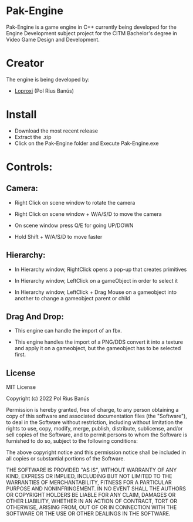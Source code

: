 # Pak-Engine

Pak-Engine is a game engine in C++ currently being developed for the Engine Development subject project for the CITM Bachelor's degree in Video Game Design and Development. 

# Creator

The engine is being developed by:

* [Loproxi](https://github.com/Loproxi) (Pol Rius Banús)

# Install

* Download the most recent release
* Extract the .zip
* Click on the Pak-Engine folder and Execute Pak-Engine.exe

# Controls:

## Camera:

* Right Click on scene window to rotate the camera

* Right Click on scene window + W/A/S/D to move the camera

* On scene window press Q/E for going UP/DOWN

* Hold Shift + W/A/S/D to move faster

## Hierarchy:

* In Hierarchy window, RightClick opens a pop-up that creates primitives

* In Hierarchy window, LeftClick on a gameObject in order to select it

* In Hierarchy window, LeftClick + Drag Mouse on a gameobject into another to change a gameobject parent or child

## Drag And Drop:

* This engine can handle the import of an fbx.

* This engine handles the import of a PNG/DDS convert it into a texture and apply it on a gameobject, but the gameobject has to be selected first.

## License

MIT License

Copyright (c) 2022 Pol Rius Banús

Permission is hereby granted, free of charge, to any person obtaining a copy of this software and associated documentation files (the "Software"), to deal in the Software without restriction, including without limitation the rights to use, copy, modify, merge, publish, distribute, sublicense, and/or sell copies of the Software, and to permit persons to whom the Software is furnished to do so, subject to the following conditions:

The above copyright notice and this permission notice shall be included in all copies or substantial portions of the Software.

THE SOFTWARE IS PROVIDED "AS IS", WITHOUT WARRANTY OF ANY KIND, EXPRESS OR IMPLIED, INCLUDING BUT NOT LIMITED TO THE WARRANTIES OF MERCHANTABILITY, FITNESS FOR A PARTICULAR PURPOSE AND NONINFRINGEMENT. IN NO EVENT SHALL THE AUTHORS OR COPYRIGHT HOLDERS BE LIABLE FOR ANY CLAIM, DAMAGES OR OTHER LIABILITY, WHETHER IN AN ACTION OF CONTRACT, TORT OR OTHERWISE, ARISING FROM, OUT OF OR IN CONNECTION WITH THE SOFTWARE OR THE USE OR OTHER DEALINGS IN THE SOFTWARE.
